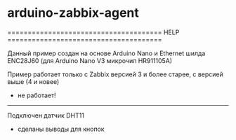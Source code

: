 # arduino-zabbix-agent

====================================== HELP ======================================

Данный пример создан на основе Arduino Nano и Ethernet шилда ENC28J60 (для Arduino 
Nano V3 микрочип HR911105A)

Пример работает только с Zabbix версией 3 и более старее, с версией выше (4 и новее)
- не работает!


----------------------------------------------------------------------------------

Подключен датчик DHT11
+ сделаны выводы для кнопок
